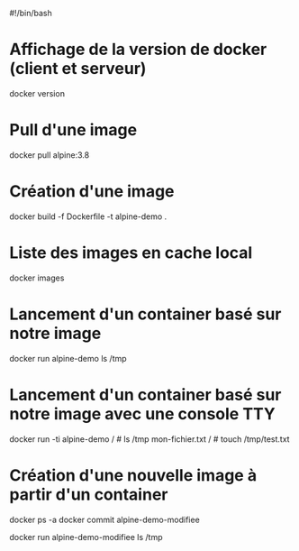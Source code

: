 #!/bin/bash

# Affichage de la version de docker (client et serveur)
docker version

# Pull d'une image
docker pull alpine:3.8

# Création d'une image
docker build -f Dockerfile -t alpine-demo .

# Liste des images en cache local
docker images

# Lancement d'un container basé sur notre image
docker run alpine-demo ls /tmp

# Lancement d'un container basé sur notre image avec une console TTY
docker run -ti alpine-demo
/ # ls /tmp
mon-fichier.txt
/ # touch /tmp/test.txt

# Création d'une nouvelle image à partir d'un container
docker ps -a
docker commit <id container> alpine-demo-modifiee

docker run alpine-demo-modifiee ls /tmp


